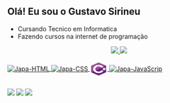 ## Olá! Eu sou o Gustavo Sirineu

- Cursando Tecnico em Informatica
- Fazendo cursos na internet de programação





<div align="center">
  <a href="https://github.com/Sirineuu">
  <img height="180em" src="https://github-readme-stats.vercel.app/api?username=Sirineuu&show_icons=true&theme=dark&include_all_commits=true&count_private=true"/>
  <img height="180em" src="https://github-readme-stats.vercel.app/api/top-langs/?username=Sirineuu&layout=compact&langs_count=7&theme=dark"/>
</div>

 <div style="display: inline_block"><br>
  <img align="center" alt="Japa-HTML" height="30" width="40" src="https://cdn.jsdelivr.net/gh/devicons/devicon/icons/html5/html5-original.svg">
  <img align="center" alt="Japa-CSS" height="30" width="40" src="https://cdn.jsdelivr.net/gh/devicons/devicon/icons/css3/css3-original.svg">
  <img align="center" alt="Japa-csharp" height="30" width="40" src="https://raw.githubusercontent.com/devicons/devicon/master/icons/csharp/csharp-original.svg">
  <img align="center" alt="Japa-JavaScrip" height="30" width="40" src="https://cdn.jsdelivr.net/gh/devicons/devicon/icons/javascript/javascript-original.svg">
</div>

##
  
<div> 
 
  <a href="https://www.instagram.com/ogustavo___/" target="_blank"><img src="https://img.shields.io/badge/-Instagram-%23E4405F?style=for-the-badge&logo=instagram&logoColor=white" target="_blank"></a>
  <a href = "mailto:gustavo.sirineu12@gmail.com"><img src="https://img.shields.io/badge/-Gmail-%23333?style=for-the-badge&logo=gmail&logoColor=white" target="_blank"></a>
  <a href="https://www.linkedin.com/in/gustavo-sirineu-5051b815b" target="_blank"><img src="https://img.shields.io/badge/-LinkedIn-%230077B5?style=for-the-badge&logo=linkedin&logoColor=white" target="_blank"></a> 

</div>
  
##
